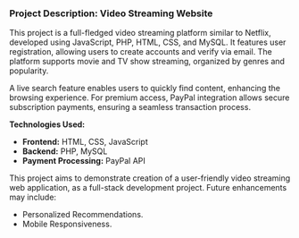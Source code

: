 ### Project Description: Video Streaming Website

This project is a full-fledged video streaming platform similar to Netflix, developed using JavaScript, PHP, HTML, CSS, and MySQL. 
It features user registration, allowing users to create accounts and verify via email. 
The platform supports movie and TV show streaming, organized by genres and popularity.

A live search feature enables users to quickly find content, enhancing the browsing experience. 
For premium access, PayPal integration allows secure subscription payments, ensuring a seamless transaction process.

**Technologies Used:**

- **Frontend:** HTML, CSS, JavaScript
- **Backend:** PHP, MySQL
- **Payment Processing:** PayPal API

This project aims to demonstrate creation of a user-friendly video streaming web application, as a full-stack development project. 
Future enhancements may include:
- Personalized Recommendations.
- Mobile Responsiveness.
